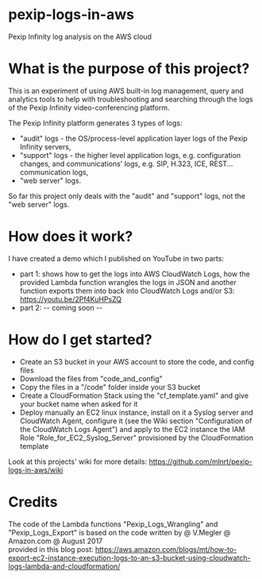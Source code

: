 # pexip-logs-in-aws
Pexip Infinity log analysis on the AWS cloud

# What is the purpose of this project?
This is an experiment of using AWS built-in log management, query and analytics tools to help with troubleshooting and searching through the logs of the Pexip Infinity video-conferencing platform.

The Pexip Infinity platform generates 3 types of logs:
  - "audit" logs - the OS/process-level application layer logs of the Pexip Infinity servers,
  - "support" logs - the higher level application logs, e.g. configuration changes, and communications' logs, e.g. SIP, H.323, ICE, REST... communication logs,
  - "web server" logs.

So far this project only deals with the "audit" and "support" logs,  not the "web server" logs.

# How does it work?
I have created a demo which I published on YouTube in two parts:
  - part 1: shows how to get the logs into AWS CloudWatch Logs, how the provided Lambda function wrangles the logs in JSON and another function exports them into back into CloudWatch Logs and/or S3: https://youtu.be/2Pf4KuHPsZQ
  - part 2: -- coming soon --
  
# How do I get started?
  - Create an S3 bucket in your AWS account to store the code, and config files
  - Download the files from "code_and_config"
  - Copy the files in a "/code" folder inside your S3 bucket
  - Create a CloudFormation Stack using the "cf_template.yaml" and give your bucket name when asked for it
  - Deploy manually an EC2 linux instance, install on it a Syslog server and CloudWatch Agent, configure it (see the Wiki section "Configuration of the CloudWatch Logs Agent") and apply to the EC2 instance the IAM Role "Role_for_EC2_Syslog_Server" provisioned by the CloudFormation template

Look at this projects' wiki for more details: https://github.com/mlnrt/pexip-logs-in-aws/wiki

# Credits
The code of the Lambda functions "Pexip_Logs_Wrangling" and "Pexip_Logs_Export" is based on the code written by 
  @ V.Megler 
  @ Amazon.com 
  @ August 2017  
provided in this blog post: https://aws.amazon.com/blogs/mt/how-to-export-ec2-instance-execution-logs-to-an-s3-bucket-using-cloudwatch-logs-lambda-and-cloudformation/
